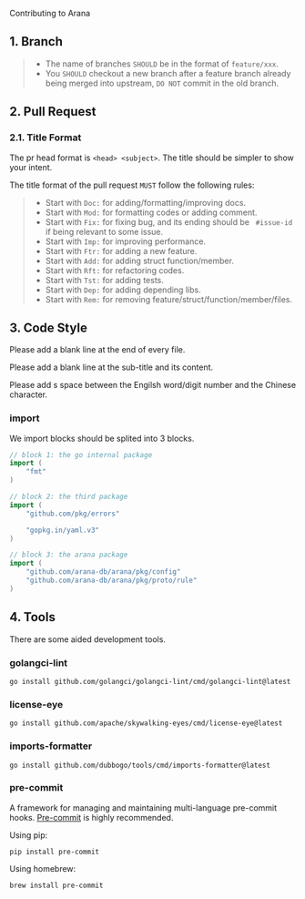 Contributing to Arana

## 1. Branch

  >- The name of branches `SHOULD` be in the format of `feature/xxx`.
  >- You `SHOULD` checkout a new branch after a feature branch already being merged into upstream, `DO NOT` commit in the old branch.

## 2. Pull Request

### 2.1. Title Format

The pr head format is `<head> <subject>`. The title should be simpler to show your intent.

The title format of the pull request `MUST` follow the following rules:

  >- Start with `Doc:` for adding/formatting/improving docs.
  >- Start with `Mod:` for formatting codes or adding comment.
  >- Start with `Fix:` for fixing bug, and its ending should be ` #issue-id` if being relevant to some issue.
  >- Start with `Imp:` for improving performance.
  >- Start with `Ftr:` for adding a new feature.
  >- Start with `Add:` for adding struct function/member.
  >- Start with `Rft:` for refactoring codes.
  >- Start with `Tst:` for adding tests.
  >- Start with `Dep:` for adding depending libs.
  >- Start with `Rem:` for removing feature/struct/function/member/files.

## 3. Code Style

Please add a blank line at the end of every file.

Please add a blank line at the sub-title and its content.

Please add s space between the Engilsh word/digit number and the Chinese character.


### import

We import blocks should be splited into 3 blocks.

```Go
// block 1: the go internal package
import (
	"fmt"
)

// block 2: the third package
import (
	"github.com/pkg/errors"

	"gopkg.in/yaml.v3"
)

// block 3: the arana package
import (
	"github.com/arana-db/arana/pkg/config"
	"github.com/arana-db/arana/pkg/proto/rule"
)
```

## 4. Tools

There are some aided development tools.

### golangci-lint

```shell
go install github.com/golangci/golangci-lint/cmd/golangci-lint@latest
```

### license-eye

```shell
go install github.com/apache/skywalking-eyes/cmd/license-eye@latest
```

### imports-formatter

```shell
go install github.com/dubbogo/tools/cmd/imports-formatter@latest
```

### pre-commit
A framework for managing and maintaining multi-language pre-commit hooks. [Pre-commit](https://pre-commit.com/index.html) is highly recommended.

Using pip:
```shell
pip install pre-commit
```
Using homebrew:

```shell
brew install pre-commit
```
